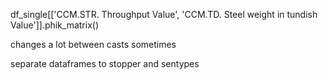 df_single[['CCM.STR. Throughput Value', 'CCM.TD. Steel weight in tundish Value']].phik_matrix()

changes a lot between casts sometimes



separate dataframes to stopper and sentypes